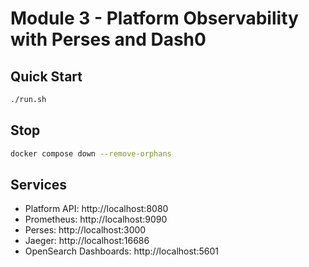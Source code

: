 # Module 3 - Platform Observability with Perses and Dash0

## Quick Start

```bash
./run.sh
```

## Stop

```bash
docker compose down --remove-orphans
```

## Services

- Platform API: http://localhost:8080
- Prometheus: http://localhost:9090  
- Perses: http://localhost:3000
- Jaeger: http://localhost:16686
- OpenSearch Dashboards: http://localhost:5601